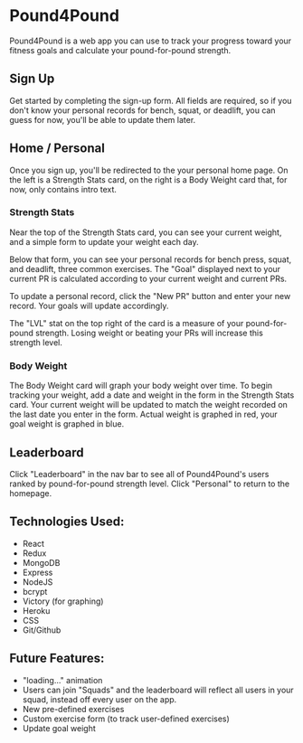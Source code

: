 # Pound4Pound

Pound4Pound is a web app you can use to track your progress toward your fitness goals and calculate your pound-for-pound strength.

## Sign Up

Get started by completing the sign-up form. All fields are required, so if you don't know your personal records for bench, squat, or deadlift, you can guess for now, you'll be able to update them later.

## Home / Personal

Once you sign up, you'll be redirected to the your personal home page. On the left is a Strength Stats card, on the right is a Body Weight card that, for now, only contains intro text.

### Strength Stats

Near the top of the Strength Stats card, you can see your current weight, and a simple form to update your weight each day.

Below that form, you can see your personal records for bench press, squat, and deadlift, three common exercises. The "Goal" displayed next to your current PR is calculated according to your current weight and current PRs.

To update a personal record, click the "New PR" button and enter your new record. Your goals will update accordingly.

The "LVL" stat on the top right of the card is a measure of your pound-for-pound strength. Losing weight or beating your PRs will increase this strength level.

### Body Weight

The Body Weight card will graph your body weight over time. To begin tracking your weight, add a date and weight in the form in the Strength Stats card. Your current weight will be updated to match the weight recorded on the last date you enter in the form. Actual weight is graphed in red, your goal weight is graphed in blue.

## Leaderboard

Click "Leaderboard" in the nav bar to see all of Pound4Pound's users ranked by pound-for-pound strength level. Click "Personal" to return to the homepage.

## Technologies Used:

- React
- Redux
- MongoDB
- Express
- NodeJS
- bcrypt
- Victory (for graphing)
- Heroku
- CSS
- Git/Github

## Future Features:

- "loading..." animation
- Users can join "Squads" and the leaderboard will reflect all users in your squad, instead off every user on the app.
- New pre-defined exercises
- Custom exercise form (to track user-defined exercises)
- Update goal weight
